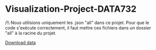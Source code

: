 # Visualization-Project-DATA732

/!\ Nous utilisions uniquement les .json "all" dans ce projet. Pour que le code s'exécute correctement, il faut mettre ces fichiers dans un dossier "all" à la racine du projet.

[Download data](https://drive.google.com/file/d/1Ux_u2ZergOEneMhUszJaAQI5UCero0XG/view?usp=sharing)
